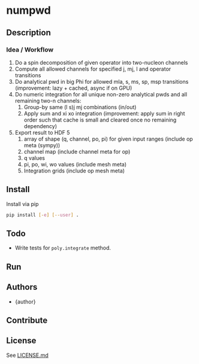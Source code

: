 # numpwd

## Description

### Idea / Workflow

1. Do a spin decomposition of given operator into two-nucleon channels
2. Compute all allowed channels for specified j, mj, l and operator transitions
3. Do analytical pwd in big Phi for allowed mla, s, ms, sp, msp transitions (improvement: lazy + cached, async if on GPU)
4. Do numeric integration for all unique non-zero analytical pwds and all remaining two-n channels:
    1. Group-by same (l s)j mj combinations (in/out)
    2. Apply sum and xi xo integration (improvement: apply sum in right order such that cache is small and cleared once no remaining dependency)
5. Export result to HDF 5
    1. array of shape (q, channel, po, pi) for given input ranges (include op meta (sympy))
    2. channel map (include channel meta for op)
    3. q values
    4. pi, po, wi, wo values (include mesh meta)
    5. Integration grids (include op mesh meta)

## Install
Install via pip
```bash
pip install [-e] [--user] .
```


## Todo

* Write tests for `poly.integrate` method. 

## Run


## Authors
* {author}

## Contribute

## License
See [LICENSE.md](LICENSE.md)
